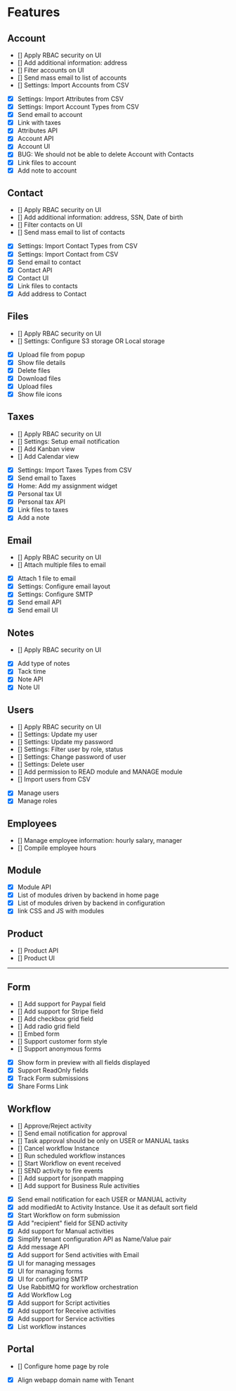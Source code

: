 # Features

## Account

- [] Apply RBAC security on UI
- [] Add additional information: address
- [] Filter accounts on UI
- [] Send mass email to list of accounts
- [] Settings: Import Accounts from CSV
- [x] Settings: Import Attributes from CSV
- [x] Settings: Import Account Types from CSV
- [x] Send email to account
- [x] Link with taxes
- [x] Attributes API
- [x] Account API
- [x] Account UI
- [x] BUG: We should not be able to delete Account with Contacts
- [x] Link files to account
- [x] Add note to account

## Contact

- [] Apply RBAC security on UI
- [] Add additional information: address, SSN, Date of birth
- [] Filter contacts on UI
- [] Send mass email to list of contacts
- [x] Settings: Import Contact Types from CSV
- [x] Settings: Import Contact from CSV
- [x] Send email to contact
- [x] Contact API
- [x] Contact UI
- [x] Link files to contacts
- [x] Add address to Contact

## Files

- [] Apply RBAC security on UI
- [] Settings: Configure S3 storage OR Local storage
- [x] Upload file from popup
- [x] Show file details
- [x] Delete files
- [x] Download files
- [x] Upload files
- [x] Show file icons

## Taxes

- [] Apply RBAC security on UI
- [] Settings: Setup email notification
- [] Add Kanban view
- [] Add Calendar view
- [x] Settings: Import Taxes Types from CSV
- [x] Send email to Taxes
- [x] Home: Add my assignment widget
- [x] Personal tax UI
- [x] Personal tax API
- [x] Link files to taxes
- [x] Add a note

## Email

- [] Apply RBAC security on UI
- [] Attach multiple files to email
- [x] Attach 1 file to email
- [x] Settings: Configure email layout
- [x] Settings: Configure SMTP
- [x] Send email API
- [x] Send email UI

## Notes

- [] Apply RBAC security on UI
- [x] Add type of notes
- [x] Tack time
- [x] Note API
- [x] Note UI

## Users

- [] Apply RBAC security on UI
- [] Settings: Update my user
- [] Settings: Update my password
- [] Settings: Filter user by role, status
- [] Settings: Change password of user
- [] Settings: Delete user
- [] Add permission to READ module and MANAGE module
- [] Import users from CSV
- [x] Manage users
- [x] Manage roles

## Employees

- [] Manage employee information: hourly salary, manager
- [] Compile employee hours

## Module

- [x] Module API
- [x] List of modules driven by backend in home page
- [x] List of modules driven by backend in configuration
- [x] link CSS and JS with modules

## Product

- [] Product API
- [] Product UI

---------

## Form

- [] Add support for Paypal field
- [] Add support for Stripe field
- [] Add checkbox grid field
- [] Add radio grid field
- [] Embed form
- [] Support customer form style
- [] Support anonymous forms
- [x] Show form in preview with all fields displayed
- [x] Support ReadOnly fields
- [x] Track Form submissions
- [x] Share Forms Link

## Workflow

- [] Approve/Reject activity
- [] Send email notification for approval
- [] Task approval should be only on USER or MANUAL tasks
- [] Cancel workflow Instance
- [] Run scheduled workflow instances
- [] Start Workflow on event received
- [] SEND activity to fire events
- [] Add support for jsonpath mapping
- [] Add support for Business Rule activities
- [x] Send email notification for each USER or MANUAL activity
- [x] add modifiedAt to Activity Instance. Use it as default sort field
- [x] Start Workflow on form submission
- [x] Add "recipient" field for SEND activity
- [x] Add support for Manual activities
- [x] Simplify tenant configuration API as Name/Value pair
- [x] Add message API
- [x] Add support for Send activities with Email
- [x] UI for managing messages
- [x] UI for managing forms
- [x] UI for configuring SMTP
- [x] Use RabbitMQ for workflow orchestration
- [x] Add Workflow Log
- [x] Add support for Script activities
- [x] Add support for Receive activities
- [x] Add support for Service activities
- [x] List workflow instances

## Portal

- [] Configure home page by role
- [x] Align webapp domain name with Tenant
